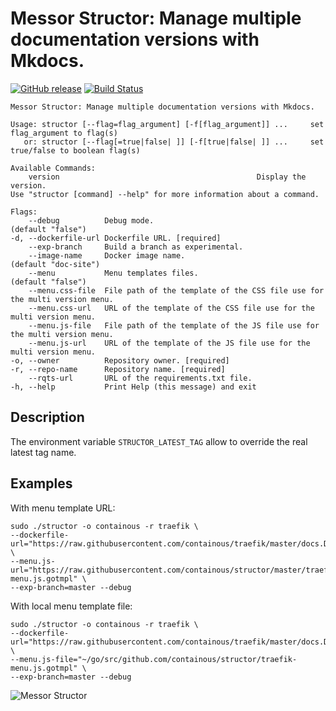 # Messor Structor: Manage multiple documentation versions with Mkdocs.

[![GitHub release](https://img.shields.io/github/release/containous/structor.svg)](https://github.com/containous/structor/releases/latest)
[![Build Status](https://travis-ci.org/containous/structor.svg?branch=master)](https://travis-ci.org/containous/structor)

```
Messor Structor: Manage multiple documentation versions with Mkdocs.

Usage: structor [--flag=flag_argument] [-f[flag_argument]] ...     set flag_argument to flag(s)
   or: structor [--flag[=true|false| ]] [-f[true|false| ]] ...     set true/false to boolean flag(s)

Available Commands:
	version                                            Display the version.
Use "structor [command] --help" for more information about a command.

Flags:
    --debug          Debug mode.                                                               (default "false")
-d, --dockerfile-url Dockerfile URL. [required]                                                
    --exp-branch     Build a branch as experimental.                                           
    --image-name     Docker image name.                                                        (default "doc-site")
    --menu           Menu templates files.                                                     (default "false")
    --menu.css-file  File path of the template of the CSS file use for the multi version menu. 
    --menu.css-url   URL of the template of the CSS file use for the multi version menu.       
    --menu.js-file   File path of the template of the JS file use for the multi version menu.  
    --menu.js-url    URL of the template of the JS file use for the multi version menu.        
-o, --owner          Repository owner. [required]                                              
-r, --repo-name      Repository name. [required]                                               
    --rqts-url       URL of the requirements.txt file.                                     
-h, --help           Print Help (this message) and exit                                     
```

## Description

The environment variable `STRUCTOR_LATEST_TAG` allow to override the real latest tag name.

## Examples

With menu template URL:

```shell
sudo ./structor -o containous -r traefik \
--dockerfile-url="https://raw.githubusercontent.com/containous/traefik/master/docs.Dockerfile" \
--menu.js-url="https://raw.githubusercontent.com/containous/structor/master/traefik-menu.js.gotmpl" \
--exp-branch=master --debug
```

With local menu template file:

```shell
sudo ./structor -o containous -r traefik \
--dockerfile-url="https://raw.githubusercontent.com/containous/traefik/master/docs.Dockerfile" \
--menu.js-file="~/go/src/github.com/containous/structor/traefik-menu.js.gotmpl" \
--exp-branch=master --debug
```


![Messor Structor](http://www.antwiki.org/wiki/images/8/8d/Messor_structor_antweb1008070_h_1_high.jpg)

